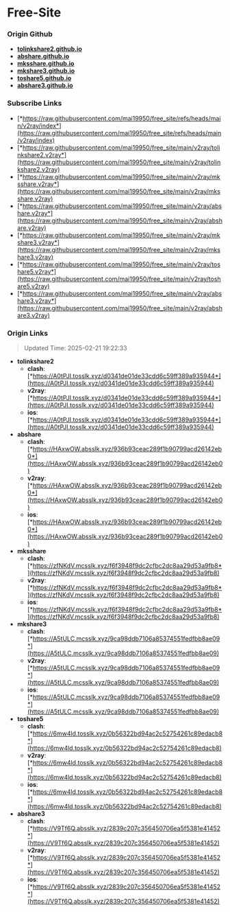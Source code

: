 # Free-Site

### Origin Github

- [**tolinkshare2.github.io**](https://github.com/tolinkshare2/tolinkshare2.github.io)
- [**abshare.github.io**](https://github.com/abshare/abshare.github.io)
- [**mksshare.github.io**](https://github.com/mksshare/mksshare.github.io)
- [**mkshare3.github.io**](https://github.com/mkshare3/mkshare3.github.io)
- [**toshare5.github.io**](https://github.com/toshare5/toshare5.github.io)
- [**abshare3.github.io**](https://github.com/abshare3/abshare3.github.io)

### Subscribe Links

- [*https://raw.githubusercontent.com/mai19950/free_site/refs/heads/main/v2ray/index*](https://raw.githubusercontent.com/mai19950/free_site/refs/heads/main/v2ray/index)
- [*https://raw.githubusercontent.com/mai19950/free_site/main/v2ray/tolinkshare2.v2ray*](https://raw.githubusercontent.com/mai19950/free_site/main/v2ray/tolinkshare2.v2ray)
- [*https://raw.githubusercontent.com/mai19950/free_site/main/v2ray/mksshare.v2ray*](https://raw.githubusercontent.com/mai19950/free_site/main/v2ray/mksshare.v2ray)
- [*https://raw.githubusercontent.com/mai19950/free_site/main/v2ray/abshare.v2ray*](https://raw.githubusercontent.com/mai19950/free_site/main/v2ray/abshare.v2ray)
- [*https://raw.githubusercontent.com/mai19950/free_site/main/v2ray/mkshare3.v2ray*](https://raw.githubusercontent.com/mai19950/free_site/main/v2ray/mkshare3.v2ray)
- [*https://raw.githubusercontent.com/mai19950/free_site/main/v2ray/toshare5.v2ray*](https://raw.githubusercontent.com/mai19950/free_site/main/v2ray/toshare5.v2ray)
- [*https://raw.githubusercontent.com/mai19950/free_site/main/v2ray/abshare3.v2ray*](https://raw.githubusercontent.com/mai19950/free_site/main/v2ray/abshare3.v2ray)

### Origin Links

> Updated Time: 2025-02-21 19:22:33

- **tolinkshare2**
  - **clash**: [*https://A0tPJI.tosslk.xyz/d0341de01de33cdd6c59ff389a935944*](https://A0tPJI.tosslk.xyz/d0341de01de33cdd6c59ff389a935944)
  - **v2ray**: [*https://A0tPJI.tosslk.xyz/d0341de01de33cdd6c59ff389a935944*](https://A0tPJI.tosslk.xyz/d0341de01de33cdd6c59ff389a935944)
  - **ios**: [*https://A0tPJI.tosslk.xyz/d0341de01de33cdd6c59ff389a935944*](https://A0tPJI.tosslk.xyz/d0341de01de33cdd6c59ff389a935944)
- **abshare**
  - **clash**: [*https://HAxwOW.absslk.xyz/936b93ceac289f1b90799acd26142eb0*](https://HAxwOW.absslk.xyz/936b93ceac289f1b90799acd26142eb0)
  - **v2ray**: [*https://HAxwOW.absslk.xyz/936b93ceac289f1b90799acd26142eb0*](https://HAxwOW.absslk.xyz/936b93ceac289f1b90799acd26142eb0)
  - **ios**: [*https://HAxwOW.absslk.xyz/936b93ceac289f1b90799acd26142eb0*](https://HAxwOW.absslk.xyz/936b93ceac289f1b90799acd26142eb0)
- **mksshare**
  - **clash**: [*https://zfNKdV.mcsslk.xyz/f6f3948f9dc2cfbc2dc8aa29d53a9fb8*](https://zfNKdV.mcsslk.xyz/f6f3948f9dc2cfbc2dc8aa29d53a9fb8)
  - **v2ray**: [*https://zfNKdV.mcsslk.xyz/f6f3948f9dc2cfbc2dc8aa29d53a9fb8*](https://zfNKdV.mcsslk.xyz/f6f3948f9dc2cfbc2dc8aa29d53a9fb8)
  - **ios**: [*https://zfNKdV.mcsslk.xyz/f6f3948f9dc2cfbc2dc8aa29d53a9fb8*](https://zfNKdV.mcsslk.xyz/f6f3948f9dc2cfbc2dc8aa29d53a9fb8)
- **mkshare3**
  - **clash**: [*https://A5tULC.mcsslk.xyz/9ca98ddb7106a85374551fedfbb8ae09*](https://A5tULC.mcsslk.xyz/9ca98ddb7106a85374551fedfbb8ae09)
  - **v2ray**: [*https://A5tULC.mcsslk.xyz/9ca98ddb7106a85374551fedfbb8ae09*](https://A5tULC.mcsslk.xyz/9ca98ddb7106a85374551fedfbb8ae09)
  - **ios**: [*https://A5tULC.mcsslk.xyz/9ca98ddb7106a85374551fedfbb8ae09*](https://A5tULC.mcsslk.xyz/9ca98ddb7106a85374551fedfbb8ae09)
- **toshare5**
  - **clash**: [*https://6mw4ld.tosslk.xyz/0b56322bd94ac2c52754261c89edacb8*](https://6mw4ld.tosslk.xyz/0b56322bd94ac2c52754261c89edacb8)
  - **v2ray**: [*https://6mw4ld.tosslk.xyz/0b56322bd94ac2c52754261c89edacb8*](https://6mw4ld.tosslk.xyz/0b56322bd94ac2c52754261c89edacb8)
  - **ios**: [*https://6mw4ld.tosslk.xyz/0b56322bd94ac2c52754261c89edacb8*](https://6mw4ld.tosslk.xyz/0b56322bd94ac2c52754261c89edacb8)
- **abshare3**
  - **clash**: [*https://V9Tf6Q.absslk.xyz/2839c207c356450706ea5f5381e41452*](https://V9Tf6Q.absslk.xyz/2839c207c356450706ea5f5381e41452)
  - **v2ray**: [*https://V9Tf6Q.absslk.xyz/2839c207c356450706ea5f5381e41452*](https://V9Tf6Q.absslk.xyz/2839c207c356450706ea5f5381e41452)
  - **ios**: [*https://V9Tf6Q.absslk.xyz/2839c207c356450706ea5f5381e41452*](https://V9Tf6Q.absslk.xyz/2839c207c356450706ea5f5381e41452)
